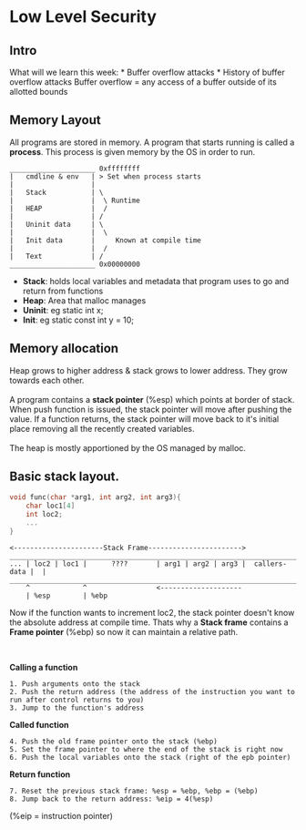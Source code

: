 # Low Level Security
## Intro
What will we learn this week:
    * Buffer overflow attacks
    * History of buffer overflow attacks
Buffer overflow = any access of a buffer outside of its allotted bounds

## Memory Layout
All programs are stored in memory. A program that starts running is called a __process__. 
This process is given memory by the OS in order to run.
```
_____________________ 0xffffffff
|   cmdline & env   | > Set when process starts
|                   |
|   Stack           | \
|                   |  \ Runtime
|   HEAP            |  /
|                   | / 
|   Uninit data     | \
|                   |  \
|   Init data       |     Known at compile time
|                   |  /
|   Text            | /
_____________________ 0x00000000
```
* __Stack__: holds local variables and metadata that program uses to go and return from functions
* __Heap__: Area that malloc manages
* __Uninit__: eg static int x;
* __Init__: eg static const int y = 10;

## Memory allocation
Heap grows to higher address & stack grows to lower address. They grow towards each other.
<br>
<br>
A program contains a __stack pointer__ (%esp) which points at border of stack. When push function is issued, the stack pointer will move after pushing the value. If a function returns, the stack pointer will move back to it's initial place removing all the recently created variables.
<br>
<br>
The heap is mostly apportioned by the OS managed by malloc. 

## Basic stack layout.

```C
void func(char *arg1, int arg2, int arg3){
    char loc1[4]
    int loc2;
    ...
}
```
```
<----------------------Stack Frame----------------------->
____________________________________________________________________________
... | loc2 | loc1 |      ????       | arg1 | arg2 | arg3 |  callers-data |  |
____________________________________________________________________________ 
    ^             ^                 <--------------------
    | %esp        | %ebp
```
Now if the function wants to increment loc2, the stack pointer doesn't know the absolute address at compile time. Thats why a __Stack frame__ contains a __Frame pointer__ (%ebp) so now it can maintain a relative path.

<br>

__Calling a function__

    1. Push arguments onto the stack
    2. Push the return address (the address of the instruction you want to run after control returns to you)
    3. Jump to the function's address

__Called function__

    4. Push the old frame pointer onto the stack (%ebp)
    5. Set the frame pointer to where the end of the stack is right now
    6. Push the local variables onto the stack (right of the epb pointer)

__Return function__

    7. Reset the previous stack frame: %esp = %ebp, %ebp = (%ebp)
    8. Jump back to the return address: %eip = 4(%esp)
(%eip = instruction pointer)
